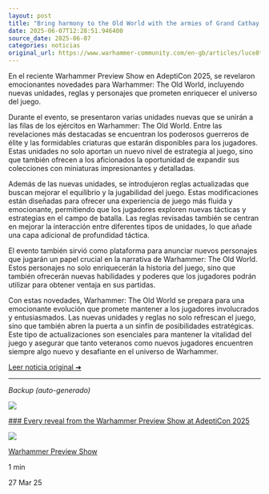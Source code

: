 ```yaml
---
layout: post
title: "Bring harmony to the Old World with the armies of Grand Cathay - Warhammer Community"
date: 2025-06-07T12:28:51.946400
source_date: 2025-06-07
categories: noticias
original_url: https://www.warhammer-community.com/en-gb/articles/luce8te0/bring-harmony-to-the-old-world-with-the-armies-of-grand-cathay/
---
```


En el reciente Warhammer Preview Show en AdeptiCon 2025, se revelaron emocionantes novedades para Warhammer: The Old World, incluyendo nuevas unidades, reglas y personajes que prometen enriquecer el universo del juego.

Durante el evento, se presentaron varias unidades nuevas que se unirán a las filas de los ejércitos en Warhammer: The Old World. Entre las revelaciones más destacadas se encuentran los poderosos guerreros de élite y las formidables criaturas que estarán disponibles para los jugadores. Estas unidades no solo aportan un nuevo nivel de estrategia al juego, sino que también ofrecen a los aficionados la oportunidad de expandir sus colecciones con miniaturas impresionantes y detalladas.

Además de las nuevas unidades, se introdujeron reglas actualizadas que buscan mejorar el equilibrio y la jugabilidad del juego. Estas modificaciones están diseñadas para ofrecer una experiencia de juego más fluida y emocionante, permitiendo que los jugadores exploren nuevas tácticas y estrategias en el campo de batalla. Las reglas revisadas también se centran en mejorar la interacción entre diferentes tipos de unidades, lo que añade una capa adicional de profundidad táctica.

El evento también sirvió como plataforma para anunciar nuevos personajes que jugarán un papel crucial en la narrativa de Warhammer: The Old World. Estos personajes no solo enriquecerán la historia del juego, sino que también ofrecerán nuevas habilidades y poderes que los jugadores podrán utilizar para obtener ventaja en sus partidas.

Con estas novedades, Warhammer: The Old World se prepara para una emocionante evolución que promete mantener a los jugadores involucrados y entusiasmados. Las nuevas unidades y reglas no solo refrescan el juego, sino que también abren la puerta a un sinfín de posibilidades estratégicas. Este tipo de actualizaciones son esenciales para mantener la vitalidad del juego y asegurar que tanto veteranos como nuevos jugadores encuentren siempre algo nuevo y desafiante en el universo de Warhammer.

[Leer noticia original ➜](https://www.warhammer-community.com/en-gb/articles/luce8te0/bring-harmony-to-the-old-world-with-the-armies-of-grand-cathay/)

---

*Backup (auto-generado)*

![](https://assets.warhammer-community.com/feature00-pbzzpniklj.jpg)

[### Every reveal from the Warhammer Preview Show at AdeptiCon 2025](/en-gb/articles/or72z0uw/every-reveal-from-the-warhammer-preview-show-at-adepticon-2025/ "Every reveal from the Warhammer Preview Show at AdeptiCon 2025")

![](https://assets.warhammer-community.com/icon-dark-warhammer.svg)

[Warhammer Preview Show](/en-gb/topics/warhammer-preview-show/ "Warhammer Preview Show")

1 min

27 Mar 25
